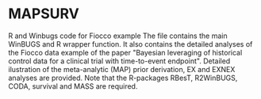 # MAPSURV
R and Winbugs code for Fiocco example
The file contains the main WinBUGS and R wrapper function. It also contains the detailed analyses of the Fiocco 
data example of the paper "Bayesian leveraging of historical control data for a clinical trial with time-to-event endpoint". Detailed 
ilustration of the meta-analytic (MAP) prior derivation, EX and EXNEX analyses are provided. Note that the R-packages RBesT, R2WinBUGS, CODA, survival and MASS are required.
